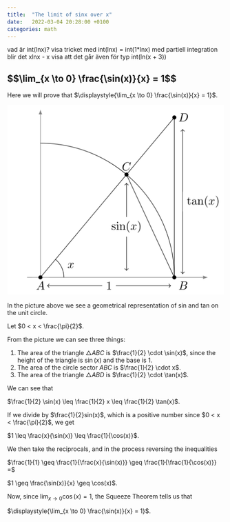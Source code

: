 ```yaml
---
title:  "The limit of sinx over x"
date:   2022-03-04 20:28:00 +0100
categories: math
---
```

vad är int(lnx)?
visa tricket med int(lnx) = int(1*lnx) med partiell integration blir det xlnx - x
visa att det går även för typ int(ln(x + 3))

<h2>$$\lim_{x \to 0} \frac{\sin(x)}{x} = 1$$</h2>

Here we will prove that $\displaystyle{\lim_{x \to 0} \frac{\sin(x)}{x} = 1}$.

<img src="/images/limit_sinx_over_x.png"/>

In the picture above we see a geometrical representation of sin and tan on the unit circle.

Let $0 < x < \frac{\pi}{2}$.

From the picture we can see three things:
1. The area of the triangle $\triangle ABC$ is $\frac{1}{2} \cdot \sin(x)$, since the height of the triangle is $\sin(x)$ and the base is $1$.
2. The area of the circle sector $ABC$ is $\frac{1}{2} \cdot x$.
3. The area of the triangle $\triangle ABD$ is $\frac{1}{2} \cdot \tan(x)$.

We can see that

$\frac{1}{2} \sin(x) \leq \frac{1}{2} x \leq \frac{1}{2} \tan(x)$.

If we divide by $\frac{1}{2}sin(x)$, which is a positive number since $0 < x < \frac{\pi}{2}$, we get

$1 \leq \frac{x}{\sin(x)} \leq \frac{1}{\cos(x)}$.

We then take the reciprocals, and in the process reversing the inequalities

$\frac{1}{1} \geq \frac{1}{\frac{x}{\sin(x)}} \geq \frac{1}{\frac{1}{\cos(x)}} =$

$1 \geq \frac{\sin(x)}{x} \geq \cos(x)$.

Now, since $\displaystyle{\lim_{x \to 0} \cos(x) = 1}$, the Squeeze Theorem tells us that

$\displaystyle{\lim_{x \to 0} \frac{\sin(x)}{x} = 1}$.

